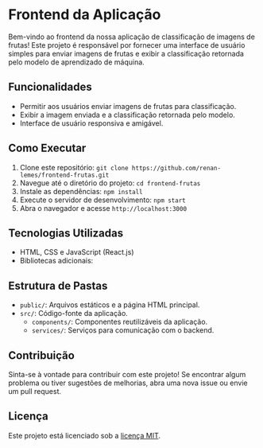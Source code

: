 # Frontend da Aplicação

Bem-vindo ao frontend da nossa aplicação de classificação de imagens de frutas! Este projeto é responsável por fornecer uma interface de usuário simples para enviar imagens de frutas e exibir a classificação retornada pelo modelo de aprendizado de máquina.

## Funcionalidades

- Permitir aos usuários enviar imagens de frutas para classificação.
- Exibir a imagem enviada e a classificação retornada pelo modelo.
- Interface de usuário responsiva e amigável.

## Como Executar

1. Clone este repositório: `git clone https://github.com/renan-lemes/frontend-frutas.git`
2. Navegue até o diretório do projeto: `cd frontend-frutas`
3. Instale as dependências: `npm install`
4. Execute o servidor de desenvolvimento: `npm start`
5. Abra o navegador e acesse `http://localhost:3000`

## Tecnologias Utilizadas

- HTML, CSS e JavaScript (React.js)
- Bibliotecas adicionais:

## Estrutura de Pastas

- `public/`: Arquivos estáticos e a página HTML principal.
- `src/`: Código-fonte da aplicação.
  - `components/`: Componentes reutilizáveis da aplicação.
  - `services/`: Serviços para comunicação com o backend.

## Contribuição

Sinta-se à vontade para contribuir com este projeto! Se encontrar algum problema ou tiver sugestões de melhorias, abra uma nova issue ou envie um pull request.

## Licença

Este projeto está licenciado sob a [licença MIT](LICENSE).
